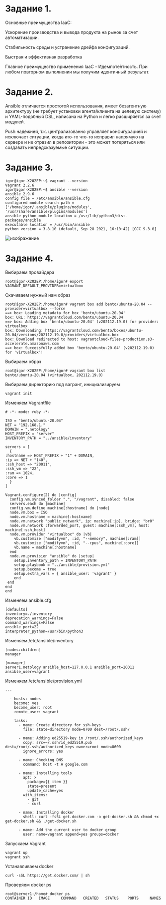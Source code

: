 Задание 1.
=====================

Основные преимущества IaaC:

  Ускорение производства и вывода продукта на рынок за счет автоматизации.
  
  Стабильность среды и устранение дрейфа конфигураций.
  
  Быстрая и эффективная разработка

Главное преимущество применения IaaC - Идемпоте́нтность. При любом повторном выполнении мы получим идентичный результат.

Задание 2.
====================

Ansible отличается простотой использования, имеет безагентную архитектуру (не требует установки агента/клиента на целевую систему) и YAML-подобный DSL, написана на Python и легко расширяется за счет модулей.

Push надёжней, т.к. централизованно управляет конфигурацией и исключает ситуации, когда кто-то что-то исправил напрямую на сервере и не отразил в репозитории - это может потеряться или создавать непредсказуемые ситуации.

Задание 3.
==================

    igor@igor-X202EP:~$ vagrant --version
    Vagrant 2.2.6
    igor@igor-X202EP:~$ ansible --version
    ansible 2.9.6
    config file = /etc/ansible/ansible.cfg
    configured module search path = ['/home/igor/.ansible/plugins/modules', '/usr/share/ansible/plugins/modules']
    ansible python module location = /usr/lib/python3/dist-packages/ansible
    executable location = /usr/bin/ansible
    python version = 3.8.10 (default, Sep 28 2021, 16:10:42) [GCC 9.3.0]
![изображение](https://user-images.githubusercontent.com/60341565/150940412-53adacb5-f08f-49ca-8c0f-bdd0744da233.png)

Задание 4.
========================

Выбираем провайдера 

    root@igor-X202EP:/home/igor# export VAGRANT_DEFAULT_PROVIDER=virtualbox

Скачиваем нужный нам образ

    root@igor-X202EP:/home/igor# vagrant box add bento/ubuntu-20.04 --provider=virtualbox --force
    ==> box: Loading metadata for box 'bento/ubuntu-20.04'
    box: URL: https://vagrantcloud.com/bento/ubuntu-20.04
    ==> box: Adding box 'bento/ubuntu-20.04' (v202112.19.0) for provider: virtualbox
    box: Downloading: https://vagrantcloud.com/bento/boxes/ubuntu-20.04/versions/202112.19.0/providers/virtualbox.box
    box: Download redirected to host: vagrantcloud-files-production.s3-accelerate.amazonaws.com
    ==> box: Successfully added box 'bento/ubuntu-20.04' (v202112.19.0) for 'virtualbox'!

Выбираем образ

    root@igor-X202EP:/home/igor# vagrant box list
    bento/ubuntu-20.04 (virtualbox, 202112.19.0)

Выбираем директорию под вагрант, инициализируем

    vagrant init
   
Изменяем Vagrantfile

    # -*- mode: ruby -*-

    ISO = "bento/ubuntu-20.04"
    NET = "192.168.1."
    DOMAIN = ".netology"
    HOST_PREFIX = "server"
    INVENTORY_PATH = "../ansible/inventory"

    servers = [
      {
    :hostname => HOST_PREFIX + "1" + DOMAIN,
    :ip => NET + "140",
    :ssh_host => "20011",
    :ssh_vm => "22",
    :ram => 1024,
    :core => 1
      }
    ]

    Vagrant.configure(2) do |config|
      config.vm.synced_folder ".", "/vagrant", disabled: false
      servers.each do |machine|
      config.vm.define machine[:hostname] do |node|
      node.vm.box = ISO
      node.vm.hostname = machine[:hostname]
      node.vm.network "public_network", ip: machine[:ip], bridge: "br0"
      node.vm.network :forwarded_port, guest: machine[:ssh_vm], host: machine[:ssh_host]
      node.vm.provider "virtualbox" do |vb|
        vb.customize ["modifyvm", :id, "--memory", machine[:ram]]
        vb.customize ["modifyvm", :id, "--cpus", machine[:core]]
        vb.name = machine[:hostname]
      end
      node.vm.provision "ansible" do |setup|
        setup.inventory_path = INVENTORY_PATH
        setup.playbook = "../ansible/provision.yml"
        setup.become = true
        setup.extra_vars = { ansible_user: 'vagrant' }
        end
     end
    end
    end
    
Изменяем ansible.cfg

    [defaults]
    inventory=./inventory
    deprecation_warnings=False
    command_warnings=False
    ansible_port=22
    interpreter_python=/usr/bin/python3
    
Изменяем /etc/ansible/inventory

    [nodes:children]
    manager

    [manager]
    server1.netology ansible_host=127.0.0.1 ansible_port=20011 ansible_user=vagrant
    
Изменяем /etc/ansible/provision.yml

    ---

      - hosts: nodes
        become: yes
        become_user: root
        remote_user: vagrant

        tasks:
          - name: Create directory for ssh-keys
            file: state=directory mode=0700 dest=/root/.ssh/

          - name: Adding ed25519-key in /root/.ssh/authorized_keys
            copy: src=~/.ssh/id_ed25519.pub dest=/root/.ssh/authorized_keys owner=root mode=0600
            ignore_errors: yes

          - name: Checking DNS
            command: host -t A google.com

          - name: Installing tools
            apt: >
              package={{ item }}
              state=present
              update_cache=yes
            with_items:
              - git
              - curl

          - name: Installing docker
            shell: curl -fsSL get.docker.com -o get-docker.sh && chmod +x get-docker.sh && ./get-docker.sh

          - name: Add the current user to docker group
            user: name=vagrant append=yes groups=docker
            
Запускаем Vagrant 

    vagrant up
    vagrant ssh
    
Устанавливаем  docker 

    curl -sSL https://get.docker.com/ | sh

Проверяем docker ps

    root@server1:/home# docker ps
    CONTAINER ID   IMAGE     COMMAND   CREATED   STATUS    PORTS     NAMES
